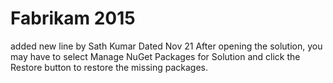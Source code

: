 # Fabrikam 2015
added new line by Sath Kumar
Dated Nov 21
After opening the solution, you may have to select Manage NuGet Packages for Solution and click the Restore button to restore the missing packages.
